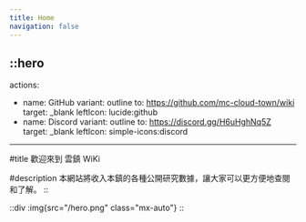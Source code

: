 ```yaml
---
title: Home
navigation: false
---
```


::hero
---
actions:
  - name: GitHub
    variant: outline
    to: https://github.com/mc-cloud-town/wiki
    target: _blank
    leftIcon: lucide:github
  - name: Discord
    variant: outline
    to: https://discord.gg/H6uHghNq5Z
    target: _blank
    leftIcon: simple-icons:discord
---

#title
歡迎來到 雲鎮 WiKi

#description
本網站將收入本鎮的各種公開研究數據，讓大家可以更方便地查閱和了解。
::

::div
:img{src="/hero.png" class="mx-auto"}
::
